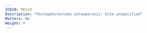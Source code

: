 ```yaml
---
ICD10: M8119
Description: "Postoophorectomy osteoporosis: Site unspecified"
Matters: No
Weight: 0
---
```

